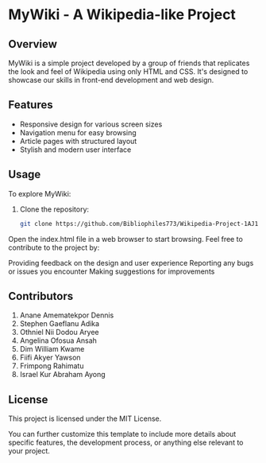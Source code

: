 # MyWiki - A Wikipedia-like Project

## Overview
MyWiki is a simple project developed by a group of friends that replicates the look and feel of Wikipedia using only HTML and CSS. It's designed to showcase our skills in front-end development and web design.

## Features
- Responsive design for various screen sizes
- Navigation menu for easy browsing
- Article pages with structured layout
- Stylish and modern user interface

## Usage
To explore MyWiki:
1. Clone the repository:
   ```bash
   git clone https://github.com/Bibliophiles773/Wikipedia-Project-1AJ1.git
Open the index.html file in a web browser to start browsing.
Feel free to contribute to the project by:

Providing feedback on the design and user experience
Reporting any bugs or issues you encounter
Making suggestions for improvements

## Contributors
1. Anane Amematekpor Dennis
2. Stephen Gaeflanu Adika
3. ⁠Othniel Nii Dodou Aryee
4. ⁠Angelina Ofosua Ansah
5. ⁠Dim William Kwame
6. Fiifi Akyer Yawson
7. Frimpong Rahimatu
8. Israel Kur Abraham Ayong

## License
This project is licensed under the MIT License.

You can further customize this template to include more details about specific features, the development process, or anything else relevant to your project.


